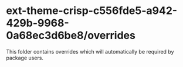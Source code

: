 # ext-theme-crisp-c556fde5-a942-429b-9968-0a68ec3d6be8/overrides

This folder contains overrides which will automatically be required by package users.
